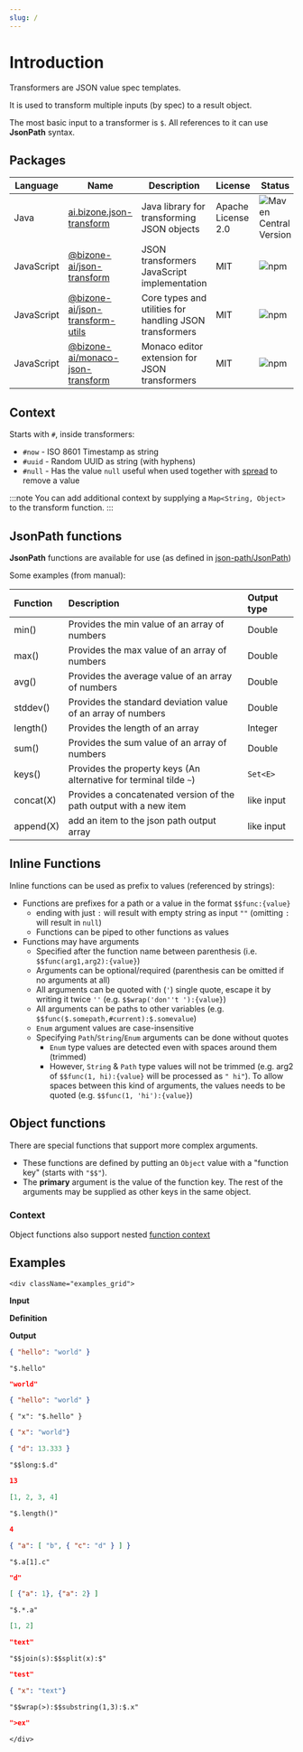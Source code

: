 ```yaml
---
slug: /
---
```

# Introduction

Transformers are JSON value spec templates.

It is used to transform multiple inputs (by spec) to a result object.

The most basic input to a transformer is `$`. All references to it can use **JsonPath** syntax.

## Packages

| Language   | Name                                                                                               | Description                                             |License|Status|
|------------|----------------------------------------------------------------------------------------------------|---------------------------------------------------------|---|---|
| Java       | [ai.bizone.json-transform](https://mvnrepository.com/artifact/ai.bizone/json-transform)            | Java library for transforming JSON objects              |Apache License 2.0|![Maven Central Version](https://img.shields.io/maven-central/v/co.nlighten/json-transform)|
| JavaScript | [@bizone-ai/json-transform](https://www.npmjs.com/package/@bizone-ai/json-transform)               | JSON transformers JavaScript implementation|MIT|![npm](https://img.shields.io/npm/v/@bizone-ai/json-transform)|
| JavaScript | [@bizone-ai/json-transform-utils](https://www.npmjs.com/package/@bizone-ai/json-transform-utils)   | Core types and utilities for handling JSON transformers |MIT|![npm](https://img.shields.io/npm/v/@bizone-ai/json-transform-utils)|
| JavaScript | [@bizone-ai/monaco-json-transform](https://www.npmjs.com/package/@bizone-ai/monaco-json-transform) | Monaco editor extension for JSON transformers |MIT|![npm](https://img.shields.io/npm/v/@bizone-ai/monaco-json-transform)|


## Context
Starts with `#`, inside transformers:

- `#now` - ISO 8601 Timestamp as string
- `#uuid` - Random UUID as string (with hyphens)
- `#null` - Has the value `null` useful when used together with [spread](spread#remove-keys) to remove a value

:::note
You can add additional context by supplying a `Map<String, Object>` to the transform function.
:::

## JsonPath functions

**JsonPath** functions are available for use (as defined in [json-path/JsonPath](https://github.com/json-path/JsonPath#functions))

Some examples (from manual):

| Function  | Description                                                        | Output type          |
|:----------|:-------------------------------------------------------------------|:---------------------|
| min()     | Provides the min value of an array of numbers                      | Double               |
| max()     | Provides the max value of an array of numbers                      | Double               |
| avg()     | Provides the average value of an array of numbers                  | Double               |
| stddev()  | Provides the standard deviation value of an array of numbers       | Double               |
| length()  | Provides the length of an array                                    | Integer              |
| sum()     | Provides the sum value of an array of numbers                      | Double               |
| keys()    | Provides the property keys (An alternative for terminal tilde `~`) | `Set<E>`             |
| concat(X) | Provides a concatenated version of the path output with a new item | like input           |
| append(X) | add an item to the json path output array                          | like input           |

## Inline Functions

Inline functions can be used as prefix to values (referenced by strings):
- Functions are prefixes for a path or a value in the format `$$func:{value}`
    - ending with just `:` will result with empty string as input `""` (omitting `:` will result in `null`)
    - Functions can be piped to other functions as values
- Functions may have arguments
    - Specified after the function name between parenthesis (i.e. `$$func(arg1,arg2):{value}`)
    - Arguments can be optional/required (parenthesis can be omitted if no arguments at all)
    - All arguments can be quoted with (`'`) single quote, escape it by writing it twice `''` (e.g. `$$wrap('don''t '):{value}`)
    - All arguments can be paths to other variables (e.g. `$$func($.somepath,#current):$.somevalue`)
    - `Enum` argument values are case-insensitive
    - Specifying `Path`/`String`/`Enum` arguments can be done without quotes
        - `Enum` type values are detected even with spaces around them (trimmed)
        - However, `String` & `Path` type values will not be trimmed (e.g. arg2 of `$$func(1, hi):{value}` will be processed as `" hi"`). To allow spaces between this kind of arguments, the values needs to be quoted (e.g. `$$func(1, 'hi'):{value}`)


## Object functions

There are special functions that support more complex arguments.
- These functions are defined by putting an `Object` value with a "function key" (starts with `"$$"`).
- The **primary** argument is the value of the function key. The rest of the arguments may be supplied as other keys in the same object.

### Context

Object functions also support nested [function context](function-context)

## Examples

```mdx-code-block
<div className="examples_grid">
```

**Input**

**Definition**

**Output**


```json
{ "hello": "world" }
```
```transformers
"$.hello"
```
```json
"world"
```


```json
{ "hello": "world" }
```
```transformers
{ "x": "$.hello" }
```
```json
{ "x": "world"}
```


```json
{ "d": 13.333 }
```
```transformers
"$$long:$.d"
```
```json
13
```


```json
[1, 2, 3, 4]
```
```transformers
"$.length()"
```
```json
4
```


```json
{ "a": [ "b", { "c": "d" } ] }
```
```transformers
"$.a[1].c"
```
```json
"d"
```


```json
[ {"a": 1}, {"a": 2} ]
```
```transformers
"$.*.a"
```
```json
[1, 2]
```


```json
"text"
```
```transformers
"$$join(s):$$split(x):$"
```
```json
"test"
```


```json
{ "x": "text"}
```
```transformers
"$$wrap(>):$$substring(1,3):$.x"
```
```json
">ex"
```


```mdx-code-block
</div>
```

